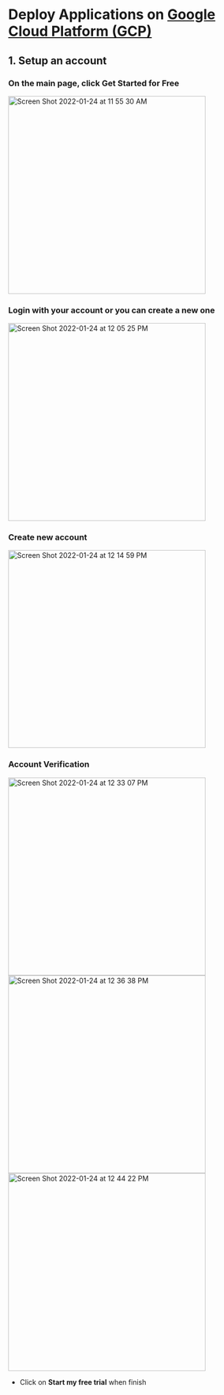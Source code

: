 # Deploy Applications on [Google Cloud Platform (GCP)](https://cloud.google.com/)

## 1. Setup an account
### On the main page, click **Get Started for Free**
<img width="400" alt="Screen Shot 2022-01-24 at 11 55 30 AM" src="https://user-images.githubusercontent.com/42128166/150854893-02b19744-3586-4a97-a4ed-48e55c9a1aa4.png">

### Login with your account or you can create a new one
<img width="400" alt="Screen Shot 2022-01-24 at 12 05 25 PM" src="https://user-images.githubusercontent.com/42128166/150856336-823847b3-cf8a-4129-a5d2-74230fb8042a.png">

### Create new account
<img width="400" alt="Screen Shot 2022-01-24 at 12 14 59 PM" src="https://user-images.githubusercontent.com/42128166/150857651-d6431fff-90ab-4aab-86ca-eec48db834ed.png">

### Account Verification
<img width="400" alt="Screen Shot 2022-01-24 at 12 33 07 PM" src="https://user-images.githubusercontent.com/42128166/150860153-9f47a0f3-8d2c-4368-9b92-dd796bf15fc6.png">

<img width="400" alt="Screen Shot 2022-01-24 at 12 36 38 PM" src="https://user-images.githubusercontent.com/42128166/150860642-87fec00d-2c2a-4492-98e1-9f9746bc56bc.png">

<img width="400" alt="Screen Shot 2022-01-24 at 12 44 22 PM" src="https://user-images.githubusercontent.com/42128166/150861690-fef1bd19-4ede-4a6a-8de8-899c25e51118.png">

- Click on **Start my free trial** when finish
